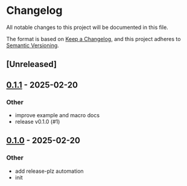 # Changelog

All notable changes to this project will be documented in this file.

The format is based on [Keep a Changelog](https://keepachangelog.com/en/1.0.0/),
and this project adheres to [Semantic Versioning](https://semver.org/spec/v2.0.0.html).

## [Unreleased]

## [0.1.1](https://github.com/joshka/askama-derive-axum/compare/v0.1.0...v0.1.1) - 2025-02-20

### Other

- improve example and macro docs
- release v0.1.0 (#1)

## [0.1.0](https://github.com/joshka/askama-derive-axum/releases/tag/v0.1.0) - 2025-02-20

### Other

- add release-plz automation
- init
